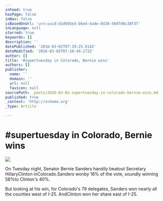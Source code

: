 ```yaml
---
inFeed: true
hasPage: false
inNav: false
isBasedOnUrl: 'urn:uuid:d1d695e3-b6e4-4a4e-8430-5607d0c38f3f'
inLanguage: null
starred: true
keywords: []
description: ''
datePublished: '2016-03-02T07:19:25.814Z'
dateModified: '2016-03-02T07:18:49.272Z'
author: []
title: '#supertuesday in Colorado, Bernie wins'
authors: []
publisher:
  name: ''
  domain: ''
  url: null
  favicon: null
sourcePath: _posts/2016-03-02-supertuesday-in-colorado-bernie-wins.md
published: true
_context: 'http://schema.org'
_type: Article

---
```

# \#supertuesday in Colorado, Bernie wins
![](https://s3-us-west-2.amazonaws.com/the-grid-img/p/4ba791a83e204d382a2efb76d89fcc9abe8b28ab.jpg)

On Tuesday night, Senator Bernie Sanders handily beatout Secretary HillaryClinton inColorado.Sanders wonby 18% of the vote, soundly winning 58%to Clinton's 40%.

But looking at his win, for Colorado's 79 delegates, Sanders won nearly all the counties west of I-25\. AndClinton won her share east of I-25\.